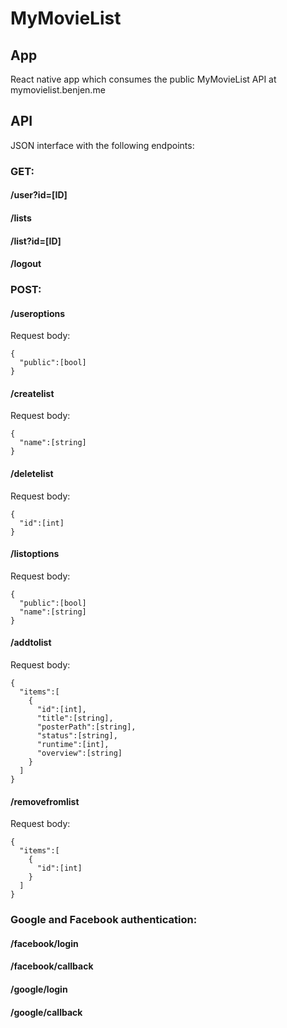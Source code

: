 # MyMovieList

## App

React native app which consumes the public MyMovieList API at mymovielist.benjen.me

## API

JSON interface with the following endpoints:

### GET:
#### /user?id=[ID]
#### /lists
#### /list?id=[ID]
#### /logout

### POST:
#### /useroptions

Request body:
```
{
  "public":[bool]
}
```
#### /createlist

Request body:
```
{
  "name":[string]
}
```
#### /deletelist

Request body:
```
{
  "id":[int]
}
```
#### /listoptions

Request body:
```
{
  "public":[bool]
  "name":[string]
}
```
#### /addtolist

Request body:
```
{
  "items":[
    {
      "id":[int],
      "title":[string],
      "posterPath":[string],
      "status":[string],
      "runtime":[int],
      "overview":[string]
    }
  ]
}
```
#### /removefromlist

Request body:
```
{
  "items":[
    {
      "id":[int]
    }
  ]
}
```

### Google and Facebook authentication:
#### /facebook/login
#### /facebook/callback
#### /google/login
#### /google/callback
